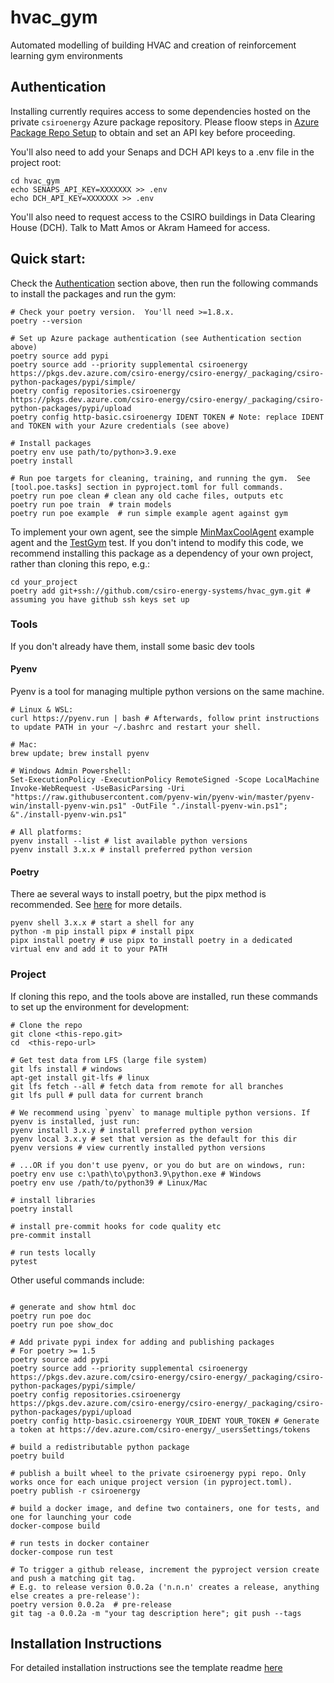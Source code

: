 # hvac_gym

Automated modelling of building HVAC and creation of reinforcement learning gym
environments

## Authentication

Installing currently requires access to some dependencies hosted on the
private `csiroenergy` Azure package repository.
Please floow steps
in [Azure Package Repo Setup](https://confluence.csiro.au/display/GEES/Poetry+Cheat+Sheet#PoetryCheatSheet-InstallFromandPublishtoourPrivatePyPiindex)
to obtain and set an API key before proceeding.

You'll also need to add your Senaps and DCH API keys to a .env file in the project root:

```shell
cd hvac_gym
echo SENAPS_API_KEY=XXXXXXX >> .env
echo DCH_API_KEY=XXXXXXX >> .env
```
You'll also need to request access to the CSIRO buildings in Data Clearing House (DCH). Talk to Matt Amos or Akram Hameed for access.

## Quick start:

Check the [Authentication](#Authentication) section above, then run the following
commands to install the packages and run the gym:

```shell
# Check your poetry version.  You'll need >=1.8.x.
poetry --version

# Set up Azure package authentication (see Authentication section above)
poetry source add pypi
poetry source add --priority supplemental csiroenergy https://pkgs.dev.azure.com/csiro-energy/csiro-energy/_packaging/csiro-python-packages/pypi/simple/
poetry config repositories.csiroenergy https://pkgs.dev.azure.com/csiro-energy/csiro-energy/_packaging/csiro-python-packages/pypi/upload
poetry config http-basic.csiroenergy IDENT TOKEN # Note: replace IDENT and TOKEN with your Azure credentials (see above)

# Install packages
poetry env use path/to/python>3.9.exe
poetry install

# Run poe targets for cleaning, training, and running the gym.  See [tool.poe.tasks] section in pyproject.toml for full commands.
poetry run poe clean # clean any old cache files, outputs etc
poetry run poe train  # train models
poetry run poe example  # run simple example agent against gym
```

To implement your own agent, see the
simple [MinMaxCoolAgent](src/hvac_gym/gym/hvac_agents.py) example agent and
the [TestGym](src/tests/test_gym.py) test.
If you don't intend to modify this code, we recommend installing this package as a
dependency of your own project, rather than cloning this repo, e.g.:

```shell
cd your_project
poetry add git+ssh://github.com/csiro-energy-systems/hvac_gym.git # assuming you have github ssh keys set up
```

### Tools

If you don't already have them, install some basic dev tools

#### Pyenv

Pyenv is a tool for managing multiple python versions on the same machine.

```shell
# Linux & WSL:
curl https://pyenv.run | bash # Afterwards, follow print instructions to update PATH in your ~/.bashrc and restart your shell.

# Mac:
brew update; brew install pyenv

# Windows Admin Powershell:
Set-ExecutionPolicy -ExecutionPolicy RemoteSigned -Scope LocalMachine
Invoke-WebRequest -UseBasicParsing -Uri "https://raw.githubusercontent.com/pyenv-win/pyenv-win/master/pyenv-win/install-pyenv-win.ps1" -OutFile "./install-pyenv-win.ps1"; &"./install-pyenv-win.ps1"

# All platforms:
pyenv install --list # list available python versions
pyenv install 3.x.x # install preferred python version
```

#### Poetry

There ae several ways to install poetry, but the pipx method is recommended.
See [here](https://python-poetry.org/docs/#installation) for more details.

```shell
pyenv shell 3.x.x # start a shell for any
python -m pip install pipx # install pipx
pipx install poetry # use pipx to install poetry in a dedicated virtual env and add it to your PATH
```

### Project

If cloning this repo, and the tools above are installed, run these commands to set up
the environment for development:

```shell
# Clone the repo
git clone <this-repo.git>
cd  <this-repo-url>

# Get test data from LFS (large file system)
git lfs install # windows
apt-get install git-lfs # linux
git lfs fetch --all # fetch data from remote for all branches
git lfs pull # pull data for current branch

# We recommend using `pyenv` to manage multiple python versions. If pyenv is installed, just run:
pyenv install 3.x.y # install preferred python version
pyenv local 3.x.y # set that version as the default for this dir
pyenv versions # view currently installed python versions

# ...OR if you don't use pyenv, or you do but are on windows, run:
poetry env use c:\path\to\python3.9\python.exe # Windows
poetry env use /path/to/python39 # Linux/Mac

# install libraries
poetry install

# install pre-commit hooks for code quality etc
pre-commit install

# run tests locally
pytest

```

Other useful commands include:

```shell

# generate and show html doc
poetry run poe doc
poetry run poe show_doc

# Add private pypi index for adding and publishing packages
# For poetry >= 1.5
poetry source add pypi
poetry source add --priority supplemental csiroenergy https://pkgs.dev.azure.com/csiro-energy/csiro-energy/_packaging/csiro-python-packages/pypi/simple/
poetry config repositories.csiroenergy https://pkgs.dev.azure.com/csiro-energy/csiro-energy/_packaging/csiro-python-packages/pypi/upload
poetry config http-basic.csiroenergy YOUR_IDENT YOUR_TOKEN # Generate a token at https://dev.azure.com/csiro-energy/_usersSettings/tokens

# build a redistributable python package
poetry build

# publish a built wheel to the private csiroenergy pypi repo. Only works once for each unique project version (in pyproject.toml).
poetry publish -r csiroenergy

# build a docker image, and define two containers, one for tests, and one for launching your code
docker-compose build

# run tests in docker container
docker-compose run test

# To trigger a github release, increment the pyproject version create and push a matching git tag.
# E.g. to release version 0.0.2a ('n.n.n' creates a release, anything else creates a pre-release'):
poetry version 0.0.2a  # pre-release
git tag -a 0.0.2a -m "your tag description here"; git push --tags

```

## Installation Instructions

For detailed installation instructions see the template readme [here](docs/README.md)
